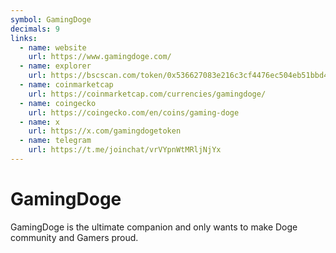 ```yaml
---
symbol: GamingDoge
decimals: 9
links:
  - name: website
    url: https://www.gamingdoge.com/
  - name: explorer
    url: https://bscscan.com/token/0x536627083e216c3cf4476ec504eb51bbd47ca4ac
  - name: coinmarketcap
    url: https://coinmarketcap.com/currencies/gamingdoge/
  - name: coingecko
    url: https://coingecko.com/en/coins/gaming-doge
  - name: x
    url: https://x.com/gamingdogetoken
  - name: telegram
    url: https://t.me/joinchat/vrVYpnWtMRljNjYx
---
```


# GamingDoge

GamingDoge is the ultimate companion and only wants to make Doge community and Gamers proud.
